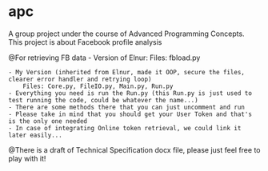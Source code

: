 # apc
A group project under the course of Advanced Programming Concepts. This project is about Facebook profile analysis

@For retrieving FB data
    - Version of Elnur:
        Files: fbload.py

    - My Version (inherited from Elnur, made it OOP, secure the files, clearer error handler and retrying loop)
        Files: Core.py, FileIO.py, Main.py, Run.py
    - Everything you need is run the Run.py (this Run.py is just used to test running the code, could be whatever the name...)
    - There are some methods there that you can just uncomment and run
    - Please take in mind that you should get your User Token and that's is the only one needed
    - In case of integrating Online token retrieval, we could link it later easily...

@There is a draft of Technical Specification docx file, please just feel free to play with it!